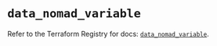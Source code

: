# `data_nomad_variable`

Refer to the Terraform Registry for docs: [`data_nomad_variable`](https://registry.terraform.io/providers/hashicorp/nomad/2.1.1/docs/data-sources/variable).
